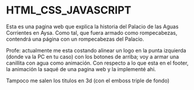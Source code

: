 # HTML_CSS_JAVASCRIPT
Esta es una pagina web que explica la historia del Palacio de las Aguas Corrientes en Aysa. Como tal, que fuera armado como rompecabezas, contendrá una página con un rompecabezas del Palacio.

Profe: actualmente me esta costando alinear un logo en la punta izquierda (donde va la PC en tu caso) con los botones de arriba; voy a armar una canillita con agua como animación. Con respecto a lo que esta en el footer, la animación la saqué de una pagina web y la implementé ahi.


Tampoco me salen los titulos en 3d (con el emboss triple de fondo)

